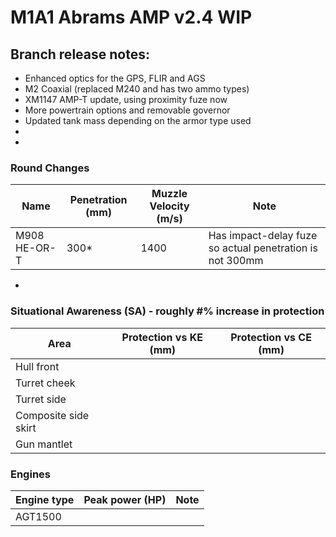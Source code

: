 # M1A1 Abrams AMP v2.4 WIP

## Branch release notes:
<p>
	<ul> 
		<li>Enhanced optics for the GPS, FLIR and AGS</li>
		<li>M2 Coaxial (replaced M240 and has two ammo types)</li>
		<li>XM1147 AMP-T update, using proximity fuze now</li>
		<li>More powertrain options and removable governor</li>
		<li>Updated tank mass depending on the armor type used</li>
		<li></li>
		<li></li>
	</ul>
</p>

### Round Changes
| Name  | Penetration (mm) | Muzzle Velocity (m/s) | Note |
| ------------- | ------------- | ------------- | ------------- |
| M908 HE-OR-T | 300* | 1400 | Has impact-delay fuze so actual penetration is not 300mm  |

<p>
	<ul> 
		<li></li>
	</ul>
</p>

### Situational Awareness (SA) - roughly #% increase in protection
| Area  | Protection vs KE (mm) | Protection vs CE (mm) 
| ------------- | ------------- | ------------- | 
| Hull front |  |  |
| Turret cheek |  |  | 
| Turret side |  |  | 
| Composite side skirt |  |  | 
| Gun mantlet |  |  | 


### Engines
| Engine type  | Peak power (HP) | Note
| ------------- | ------------- | ------------- | 
| AGT1500 |  |  |
